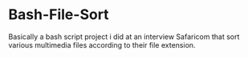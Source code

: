 # Bash-File-Sort
Basically a bash script project i did at an interview Safaricom that sort various multimedia files according to their file extension. 
